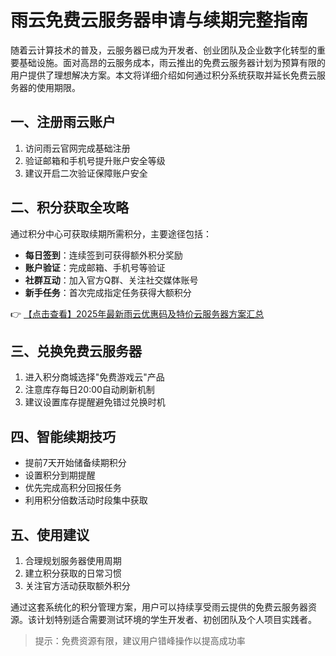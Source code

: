 # 雨云免费云服务器申请与续期完整指南

随着云计算技术的普及，云服务器已成为开发者、创业团队及企业数字化转型的重要基础设施。面对高昂的云服务成本，雨云推出的免费云服务器计划为预算有限的用户提供了理想解决方案。本文将详细介绍如何通过积分系统获取并延长免费云服务器的使用期限。

## 一、注册雨云账户
1. 访问雨云官网完成基础注册
2. 验证邮箱和手机号提升账户安全等级
3. 建议开启二次验证保障账户安全

## 二、积分获取全攻略
通过积分中心可获取续期所需积分，主要途径包括：

- **每日签到**：连续签到可获得额外积分奖励
- **账户验证**：完成邮箱、手机号等验证
- **社群互动**：加入官方Q群、关注社交媒体账号
- **新手任务**：首次完成指定任务获得大额积分

👉 [【点击查看】2025年最新雨云优惠码及特价云服务器方案汇总](https://bit.ly/RainYun)

## 三、兑换免费云服务器
1. 进入积分商城选择"免费游戏云"产品
2. 注意库存每日20:00自动刷新机制
3. 建议设置库存提醒避免错过兑换时机

## 四、智能续期技巧
- 提前7天开始储备续期积分
- 设置积分到期提醒
- 优先完成高积分回报任务
- 利用积分倍数活动时段集中获取

## 五、使用建议
1. 合理规划服务器使用周期
2. 建立积分获取的日常习惯
3. 关注官方活动获取额外积分

通过这套系统化的积分管理方案，用户可以持续享受雨云提供的免费云服务器资源。该计划特别适合需要测试环境的学生开发者、初创团队及个人项目实践者。

> 提示：免费资源有限，建议用户错峰操作以提高成功率